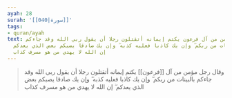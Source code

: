 ```yaml
---
ayah: 28
surah: '[[040|سورة]]'
tags:
- quran/ayah
text: وقال رجل مؤمن من آل فرعون يكتم إيمانه أتقتلون رجلا أن يقول ربي الله وقد جاءكم
  بالبينات من ربكم ۖ وإن يك كاذبا فعليه كذبه ۖ وإن يك صادقا يصبكم بعض الذي يعدكم ۖ
  إن الله لا يهدي من هو مسرف كذاب
---
```

> وقال رجل مؤمن من آل [[فرعون]] يكتم إيمانه أتقتلون رجلا أن يقول ربي الله وقد جاءكم بالبينات من ربكم ۖ وإن يك كاذبا فعليه كذبه ۖ وإن يك صادقا يصبكم بعض الذي يعدكم ۖ إن الله لا يهدي من هو مسرف كذاب
